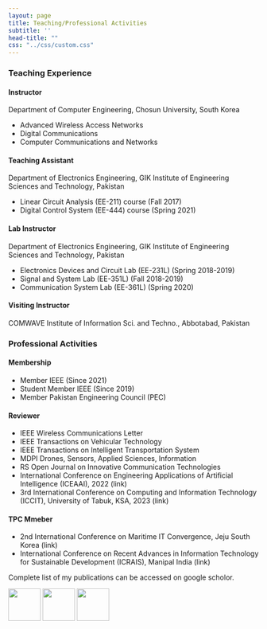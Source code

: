 ```yaml
---
layout: page
title: Teaching/Professional Activities
subtitle: ''
head-title: ""
css: "../css/custom.css"
---
```


### Teaching Experience

#### Instructor        
Department of Computer Engineering, Chosun University, South Korea
- Advanced Wireless Access Networks
- Digital Communications
- Computer Communications and Networks

#### Teaching Assistant        
Department of Electronics Engineering, GIK Institute of Engineering Sciences and Technology, Pakistan
- Linear Circuit Analysis (EE-211) course (Fall 2017)
- Digital Control System (EE-444) course (Spring 2021)

#### Lab Instructor        
Department of Electronics Engineering, GIK Institute of Engineering Sciences and Technology, Pakistan
- Electronics Devices and Circuit Lab (EE-231L) (Spring 2018-2019)
- Signal and System Lab (EE-351L) (Fall 2018-2019)
- Communication System Lab (EE-361L) (Spring 2020)

#### Visiting Instructor        
COMWAVE Institute of Information Sci. and Techno., Abbotabad, Pakistan
  
### Professional Activities

#### Membership
- Member IEEE (Since 2021)
- Student Member IEEE (Since 2019)
- Member Pakistan Engineering Council (PEC)

#### Reviewer 
- IEEE Wireless Communications Letter
- IEEE Transactions on Vehicular Technology
- IEEE Transactions on Intelligent Transportation System
- MDPI Drones, Sensors, Applied Sciences, Information
- RS Open Journal on Innovative Communication Technologies
- International Conference on Engineering Applications of Artificial Intelligence (ICEAAI), 2022 (link)
- 3rd International Conference on Computing and Information Technology (ICCIT), University of Tabuk, KSA, 2023 (link)


#### TPC Mmeber
- 2nd International Conference on Maritime IT Convergence, Jeju South Korea (link)
- International Conference on Recent Advances in Information Technology for Sustainable Development (ICRAIS), Manipal India (link)



Complete list of my publications can be accessed on google scholor.


[<img src="../img/googlescholor.png" height="65px">](https://scholar.google.com/citations?user=D3rq6oEAAAAJ&hl=en)
[<img src="../img/researchgate.png" height="65px">](https://www.researchgate.net/profile/Arif_Ullah_Khan3)
[<img src="../img/orcid.png" height="65px">](https://orcid.org/0000-0002-0555-6644)
